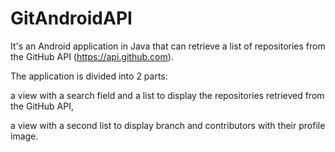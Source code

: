 # GitAndroidAPI
 It's an Android application in Java that can retrieve a list of repositories from the GitHub API (https://api.github.com).


The application is divided into 2 parts:

a view with a search field and a list to display the repositories retrieved from the GitHub API,

a view with a second list to display branch and contributors with their profile image.

